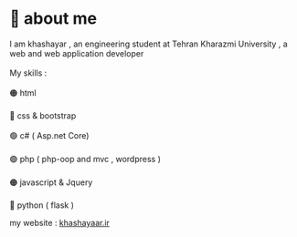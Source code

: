  # :wave: about me

I am khashayar , an engineering student at  Tehran Kharazmi University , a web and web application developer <br> <br>
My skills : <br><br>
🟠 html <br><br>
🔵 css & bootstrap  <br><br>
🟢 c# ( Asp.net Core) <br><br>
🟣 php ( php-oop and mvc , wordpress ) <br><br>
🟠 javascript & Jquery <br><br>
🔵 python ( flask )

my website : <a href="https://khashayardadashi.ir">khashayaar.ir</a>
